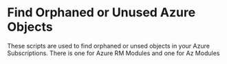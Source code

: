 # Find Orphaned or Unused Azure Objects
These scripts are used to find orphaned or unsed objects in your Azure Subscriptions.
There is one for Azure RM Modules and one for Az Modules
